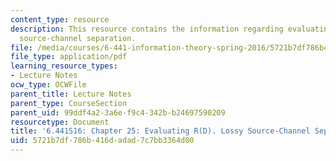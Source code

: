 ```yaml
---
content_type: resource
description: This resource contains the information regarding evaluating R(D). Lossy
  source-channel separation.
file: /media/courses/6-441-information-theory-spring-2016/5721b7df786b416dadad7c7bb3364d00_MIT6_441S16_chapter_25.pdf
file_type: application/pdf
learning_resource_types:
- Lecture Notes
ocw_type: OCWFile
parent_title: Lecture Notes
parent_type: CourseSection
parent_uid: 99ddf4a2-3a6e-f9c4-342b-b24697590209
resourcetype: Document
title: '6.441S16: Chapter 25: Evaluating R(D). Lossy Source-Channel Separation.'
uid: 5721b7df-786b-416d-adad-7c7bb3364d00
---
```

